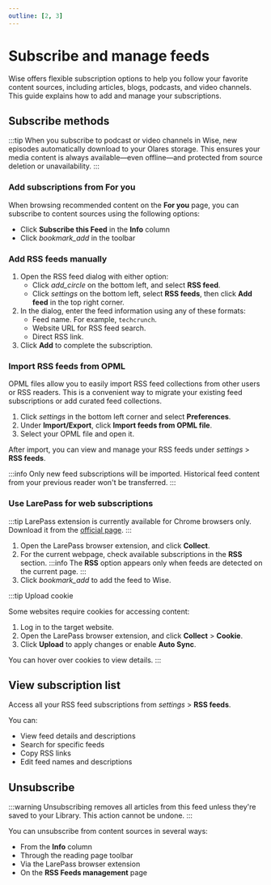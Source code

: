 ```yaml
---
outline: [2, 3]
---
```


# Subscribe and manage feeds
Wise offers flexible subscription options to help you follow your favorite content sources, including articles, blogs, podcasts, and video channels. This guide explains how to add and manage your subscriptions.

## Subscribe methods
:::tip
When you subscribe to podcast or video channels in Wise, new episodes automatically download to your Olares storage. This ensures your media content is always available—even offline—and protected from source deletion or unavailability.
:::

### Add subscriptions from For you
When browsing recommended content on the **For you** page, you can subscribe to content sources using the following options:

* Click **Subscribe this Feed** in the **Info** column
* Click <i class="material-symbols-outlined">bookmark_add</i> in the toolbar

### Add RSS feeds manually
1. Open the RSS feed dialog with either option:
    * Click <i class="material-symbols-outlined">add_circle</i> on the bottom left, and select **RSS feed**.
    * Click <i class="material-symbols-outlined">settings</i> on the bottom left, select **RSS feeds**, then click **Add feed** in the top right corner.
2. In the dialog, enter the feed information using any of these formats:
    * Feed name. For example, `techcrunch`.
    * Website URL for RSS feed search.
    * Direct RSS link.
3. Click **Add** to complete the subscription.

### Import RSS feeds from OPML
OPML files allow you to easily import RSS feed collections from other users or RSS readers. This is a convenient way to migrate your existing feed subscriptions or add curated feed collections.

1. Click <i class="material-symbols-outlined">settings</i> in the bottom left corner and select **Preferences**.
2. Under **Import/Export**, click **Import feeds from OPML file**.
3. Select your OPML file and open it.

After import, you can view and manage your RSS feeds under <i class="material-symbols-outlined">settings</i> > **RSS feeds**.

:::info
 Only new feed subscriptions will be imported. Historical feed content from your previous reader won't be transferred.
:::
### Use LarePass for web subscriptions
:::tip
LarePass extension is currently available for Chrome browsers only. Download it from the [official page](https://www.olares.xyz/larepass).
:::
1. Open the LarePass browser extension, and click **Collect**.
2. For the current webpage, check available subscriptions in the **RSS** section.
   :::info
   The **RSS** option appears only when feeds are detected on the current page.
   :::
3. Click <i class="material-symbols-outlined">bookmark_add</i> to add the feed to Wise.

:::tip Upload cookie

Some websites require cookies for accessing content:
1. Log in to the target website.
2. Open the LarePass browser extension, and click **Collect** > **Cookie**.
3. Click **Upload** to apply changes or enable **Auto Sync**.

You can hover over cookies to view details.
:::
## View subscription list
Access all your RSS feed subscriptions from <i class="material-symbols-outlined">settings</i> > **RSS feeds**.

You can:

* View feed details and descriptions
* Search for specific feeds
* Copy RSS links
* Edit feed names and descriptions

## Unsubscribe
:::warning
Unsubscribing removes all articles from this feed unless they're saved to your Library. This action cannot be undone.
:::

You can unsubscribe from content sources in several ways:

* From the **Info** column
* Through the reading page toolbar
* Via the LarePass browser extension
* On the **RSS Feeds management** page